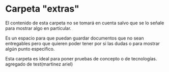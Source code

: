 Carpeta "extras"
=================

El contenido de esta carpeta no se tomará en cuenta salvo que se lo señale para mostrar algo en particular. 

Es un espacio para que puedan guardar documentos que no sean entregables pero que quieren poder tener por si las dudas o para mostrar algún punto especifico.

Esta carpeta es ideal para poner pruebas de concepto o de tecnologías.
agregado de test(martinez ariel)
